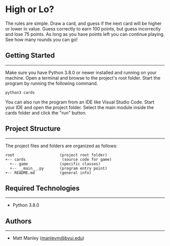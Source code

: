 # High or Lo?
The rules are simple. Draw a card, and guess if the next card will be higher or lower in value. Guess correctly to earn 100 points, but guess incorrectly and lose 75 points. As long as you have points left you can continue playing. See how many rounds you can go!

## Getting Started
---
Make sure you have Python 3.8.0 or newer installed and running on your machine. Open a terminal and 
browse to the project's root folder. Start the program by running the following command.
```
python3 cards
```
You can also run the program from an IDE like Visual Studio Code. Start your IDE and open the 
project folder. Select the main module inside the cards folder and click the "run" button.

## Project Structure
---
The project files and folders are organized as follows:
```
root                    (project root folder)
+-- cards                (source code for game)
  +-- game              (specific classes)
  +-- __main__.py       (program entry point)
+-- README.md           (general info)
```

## Required Technologies
---
* Python 3.8.0

## Authors
---
* Matt Manley (manleym@byui.edu)
